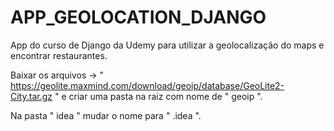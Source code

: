 # APP_GEOLOCATION_DJANGO
App do curso de Django da Udemy para utilizar a geolocalização do maps e encontrar restaurantes.

Baixar os arquivos -> " https://geolite.maxmind.com/download/geoip/database/GeoLite2-City.tar.gz " e criar uma pasta na raiz com nome de " geoip ".

Na pasta " idea " mudar o nome para " .idea ".
